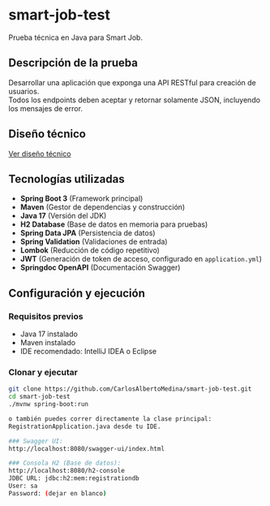 # smart-job-test

Prueba técnica en Java para Smart Job.

## Descripción de la prueba

Desarrollar una aplicación que exponga una API RESTful para creación de usuarios.  
Todos los endpoints deben aceptar y retornar solamente JSON, incluyendo los mensajes de error.

## Diseño técnico

[Ver diseño técnico](https://github.com/CarlosAlbertoMedina/smart-job-test/blob/main/Dise%C3%B1o%20tecnico.png)

## Tecnologías utilizadas

- **Spring Boot 3** (Framework principal)
- **Maven** (Gestor de dependencias y construcción)
- **Java 17** (Versión del JDK)
- **H2 Database** (Base de datos en memoria para pruebas)
- **Spring Data JPA** (Persistencia de datos)
- **Spring Validation** (Validaciones de entrada)
- **Lombok** (Reducción de código repetitivo)
- **JWT** (Generación de token de acceso, configurado en `application.yml`)
- **Springdoc OpenAPI** (Documentación Swagger)

## Configuración y ejecución

### Requisitos previos
- Java 17 instalado
- Maven instalado
- IDE recomendado: IntelliJ IDEA o Eclipse

### Clonar y ejecutar

```bash
git clone https://github.com/CarlosAlbertoMedina/smart-job-test.git
cd smart-job-test
./mvnw spring-boot:run

o también puedes correr directamente la clase principal:
RegistrationApplication.java desde tu IDE.

### Swagger UI:
http://localhost:8080/swagger-ui/index.html

### Consola H2 (Base de datos):
http://localhost:8080/h2-console
JDBC URL: jdbc:h2:mem:registrationdb
User: sa
Password: (dejar en blanco)

